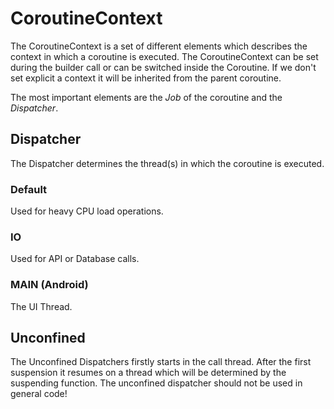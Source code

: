 # CoroutineContext

The CoroutineContext is a set of different elements which describes the context in which a coroutine is executed.
The CoroutineContext can be set during the builder call or can be switched inside the Coroutine.
If we don't set explicit a context it will be inherited from the parent coroutine.

The most important elements are the *Job* of the coroutine and the *Dispatcher*.

## Dispatcher
The Dispatcher determines the thread(s) in which the coroutine is executed.

### Default
Used for heavy CPU load operations.

### IO
Used for API or Database calls.

### MAIN (Android)
The UI Thread. 

## Unconfined
The Unconfined Dispatchers firstly starts in the call thread. After the first suspension it resumes on a thread 
which will be determined by the suspending function. 
The unconfined dispatcher should not be used in general code!